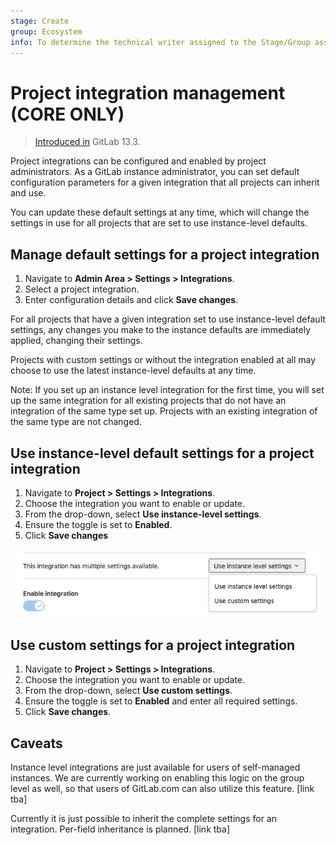 ```yaml
---
stage: Create
group: Ecosystem
info: To determine the technical writer assigned to the Stage/Group associated with this page, see https://about.gitlab.com/handbook/engineering/ux/technical-writing/#designated-technical-writers
---
```


# Project integration management **(CORE ONLY)**

> [Introduced in](https://gitlab.com/groups/gitlab-org/-/epics/2137) GitLab 13.3.

Project integrations can be configured and enabled by project administrators. As a GitLab instance administrator, you can set default configuration parameters for a given integration that all projects can inherit and use.

You can update these default settings at any time, which will change the settings in use for all projects that are set to use instance-level defaults.

## Manage default settings for a project integration

1. Navigate to **Admin Area > Settings > Integrations**.
2. Select a project integration.
3. Enter configuration details and click **Save changes**.

For all projects that have a given integration set to use instance-level default settings, any changes you make to the instance defaults are immediately applied, changing their settings.

Projects with custom settings or without the integration enabled at all may choose to use the latest instance-level defaults at any time.
 
Note: If you set up an instance level integration for the first time, you will set up the same integration for all existing projects that do not have an integration of the same type set up. Projects with an existing integration of the same type are not changed.

## Use instance-level default settings for a project integration

1. Navigate to **Project > Settings > Integrations**.
1. Choose the integration you want to enable or update.
2. From the drop-down, select **Use instance-level settings**.
3. Ensure the toggle is set to **Enabled**.
4. Click **Save changes** 

![Screenshot of project-level integration with dropdown to use instance-level settings](./img/instance_level_dropdown.png)

## Use custom settings for a project integration

1. Navigate to **Project > Settings > Integrations**.
1. Choose the integration you want to enable or update.
1. From the drop-down, select **Use custom settings**.
1. Ensure the toggle is set to **Enabled** and enter all required settings.
1. Click **Save changes**.

## Caveats

Instance level integrations are just available for users of self-managed instances. We are currently working on enabling this logic on the group level as well, so that users of GitLab.com can also utilize this feature. [link tba]

Currently it is just possible to inherit the complete settings for an integration. Per-field inheritance is planned. [link tba]
